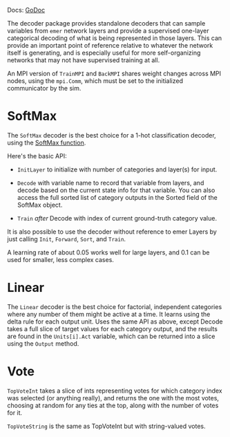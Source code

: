 Docs: [GoDoc](https://pkg.go.dev/github.com/emer/emergent/decoder)

The decoder package provides standalone decoders that can sample variables from `emer` network layers and provide a supervised one-layer categorical decoding of what is being represented in those layers.  This can provide an important point of reference relative to whatever the network itself is generating, and is especially useful for more self-organizing networks that may not have supervised training at all.

An MPI version of `TrainMPI` and `BackMPI` shares weight changes across MPI nodes, using the `mpi.Comm`, which must be set to the initialized communicator by the sim.

# SoftMax

The `SoftMax` decoder is the best choice for a 1-hot classification decoder, using the [SoftMax function](https://en.wikipedia.org/wiki/Softmax_function).

Here's the basic API:

* `InitLayer` to initialize with number of categories and layer(s) for input.

* `Decode` with variable name to record that variable from layers, and decode based on the current state info for that variable.  You can also access the full sorted list of category outputs in the Sorted field of the SoftMax object.

* `Train` *after* Decode with index of current ground-truth category value.

It is also possible to use the decoder without reference to emer Layers by just calling `Init`, `Forward`, `Sort`, and `Train`.

A learning rate of about 0.05 works well for large layers, and 0.1 can be used for smaller, less complex cases.

# Linear

The `Linear` decoder is the best choice for factorial, independent categories where any number of them might be active at a time.  It learns using the delta rule for each output unit.  Uses the same API as above, except Decode takes a full slice of target values for each category output, and the results are found in the `Units[i].Act` variable, which can be returned into a slice using the `Output` method.

# Vote

`TopVoteInt` takes a slice of ints representing votes for which category index was selected (or anything really), and returns the one with the most votes, choosing at random for any ties at the top, along with the number of votes for it.

`TopVoteString` is the same as TopVoteInt but with string-valued votes.

